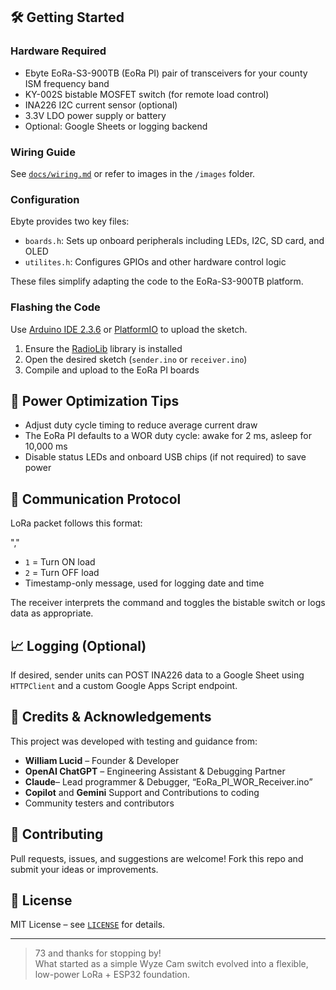 ## 🛠️ Getting Started

### Hardware Required

- Ebyte EoRa-S3-900TB (EoRa PI) pair of transceivers for your county ISM frequency band
- KY-002S bistable MOSFET switch (for remote load control)
- INA226 I2C current sensor (optional)
- 3.3V LDO power supply or battery
- Optional: Google Sheets or logging backend

### Wiring Guide

See [`docs/wiring.md`](docs/wiring.md) or refer to images in the `/images` folder.

### Configuration

Ebyte provides two key files:
- `boards.h`: Sets up onboard peripherals including LEDs, I2C, SD card, and OLED
- `utilites.h`: Configures GPIOs and other hardware control logic

These files simplify adapting the code to the EoRa-S3-900TB platform.

### Flashing the Code

Use [Arduino IDE 2.3.6](https://www.arduino.cc/en/software) or [PlatformIO](https://platformio.org/) to upload the sketch.

1. Ensure the [RadioLib](https://github.com/jgromes/RadioLib) library is installed
2. Open the desired sketch (`sender.ino` or `receiver.ino`)
3. Compile and upload to the EoRa PI boards

## 🔋 Power Optimization Tips

- Adjust duty cycle timing to reduce average current draw
- The EoRa PI defaults to a WOR duty cycle: awake for 2 ms, asleep for 10,000 ms
- Disable status LEDs and onboard USB chips (if not required) to save power

## 📡 Communication Protocol

LoRa packet follows this format:

"<command>,<timestamp>"

- `1` = Turn ON load  
- `2` = Turn OFF load  
- Timestamp-only message, used for logging  date and time

The receiver interprets the command and toggles the bistable switch or logs data as appropriate.

## 📈 Logging (Optional)  

If desired, sender units can POST INA226 data to a Google Sheet using `HTTPClient` and a custom Google Apps Script endpoint.

## 🧠 Credits & Acknowledgements

This project was developed with testing and guidance from:
- **William Lucid** – Founder & Developer  
- **OpenAI ChatGPT** – Engineering Assistant & Debugging Partner
- **Claude**– Lead programmer & Debugger, “EoRa_PI_WOR_Receiver.ino”  
- **Copilot** and **Gemini** Support and Contributions to coding
- Community testers and contributors

## 🤝 Contributing

Pull requests, issues, and suggestions are welcome! Fork this repo and submit your ideas or improvements.

## 📜 License

MIT License – see [`LICENSE`](LICENSE) for details.

---

> 73 and thanks for stopping by!  
> What started as a simple Wyze Cam switch evolved into a flexible, low-power LoRa + ESP32 foundation.



